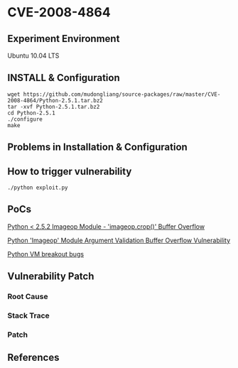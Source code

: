 # CVE-2008-4864

## Experiment Environment

Ubuntu 10.04 LTS

## INSTALL & Configuration

```
wget https://github.com/mudongliang/source-packages/raw/master/CVE-2008-4864/Python-2.5.1.tar.bz2
tar -xvf Python-2.5.1.tar.bz2
cd Python-2.5.1
./configure
make
```

## Problems in Installation & Configuration


## How to trigger vulnerability

```
./python exploit.py
```

## PoCs

[Python < 2.5.2 Imageop Module - 'imageop.crop()' Buffer Overflow](https://www.exploit-db.com/exploits/10229/)

[Python 'Imageop' Module Argument Validation Buffer Overflow Vulnerability](https://www.securityfocus.com/bid/31932/exploit)

[Python VM breakout bugs](http://scary.beasts.org/security/CESA-2008-008.html)

## Vulnerability Patch

### Root Cause

### Stack Trace

### Patch

## References
